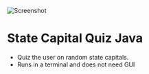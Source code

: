 ![Screenshot](https://github.com/timeblade0/StateCapitalQuizJava/blob/main/screenshot.PNG)

# State Capital Quiz Java
- Quiz the user on random state capitals.
- Runs in a terminal and does not need GUI

